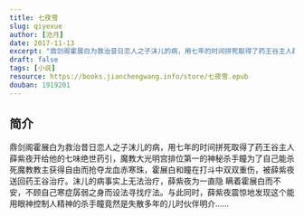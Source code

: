 ```yaml
---
title: 七夜雪
slug: qiyexue
author: [沧月]
date: 2017-11-13
excerpt: "鼎剑阁霍展白为救治昔日恋人之子沫儿的病，用七年的时间拼死取得了药王谷主人薛紫夜开给他的七味绝世药引，魔教大光明宫排位第一的神秘杀手瞳为了自己能杀死魔教教主获得自由而抢夺龙血赤寒珠，霍展白和瞳在打斗中双双重伤，被薛紫夜送回药王谷治疗。"
draft: false
tags: [小说]
resource: https://books.jianchengwang.info/store/七夜雪.epub
douban: 1919201
---
```


## 简介

鼎剑阁霍展白为救治昔日恋人之子沫儿的病，用七年的时间拼死取得了药王谷主人薛紫夜开给他的七味绝世药引，魔教大光明宫排位第一的神秘杀手瞳为了自己能杀死魔教教主获得自由而抢夺龙血赤寒珠，霍展白和瞳在打斗中双双重伤，被薛紫夜送回药王谷治疗。沫儿的病事实上无法治疗，薛紫夜为一直隐 瞒着霍展白而不安，不顾自己寒症孱弱之身而设法寻找疗法。与此同时，薛紫夜震惊地发现这个能用眼神控制人精神的杀手瞳竟然是失散多年的儿时伙伴明介……